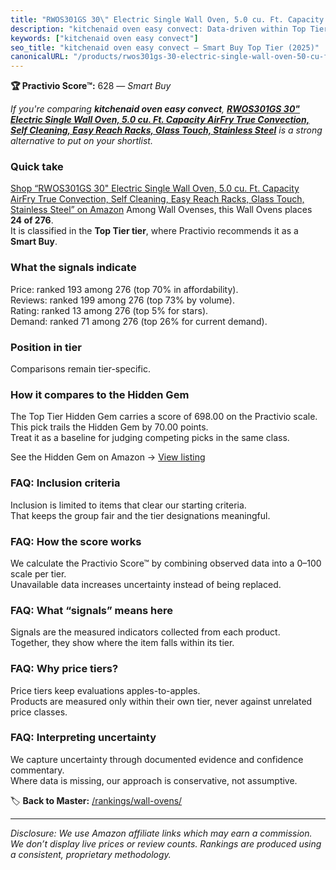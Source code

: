 ```yaml
---
title: "RWOS301GS 30\" Electric Single Wall Oven, 5.0 cu. Ft. Capacity AirFry True Convection, Self Cleaning, Easy Reach Racks, Glass Touch, Stainless Steel"
description: "kitchenaid oven easy convect: Data-driven within Top Tier ranking using the Practivio Score™. Positioned by quality, value, demand, findability, momentum."
keywords: ["kitchenaid oven easy convect"]
seo_title: "kitchenaid oven easy convect — Smart Buy Top Tier (2025)"
canonicalURL: "/products/rwos301gs-30-electric-single-wall-oven-50-cu-ft-capacity-airfry-true-convection-self-cleaning-easy-reach-racks-glass-touch-stainless-steel-B0CGX1MMV8/"
---
```


**🏆 Practivio Score™:** 628 — _Smart Buy_


*If you're comparing **kitchenaid oven easy convect**, **[RWOS301GS 30" Electric Single Wall Oven, 5.0 cu. Ft. Capacity AirFry True Convection, Self Cleaning, Easy Reach Racks, Glass Touch, Stainless Steel](https://www.amazon.com/dp/B0CGX1MMV8?tag=practivio-20)** is a strong alternative to put on your shortlist.*
### Quick take
[Shop “RWOS301GS 30" Electric Single Wall Oven, 5.0 cu. Ft. Capacity AirFry True Convection, Self Cleaning, Easy Reach Racks, Glass Touch, Stainless Steel” on Amazon](https://www.amazon.com/dp/B0CGX1MMV8?tag=practivio-20)
Among Wall Ovenses, this Wall Ovens places **24 of 276**.  
It is classified in the **Top Tier tier**, where Practivio recommends it as a **Smart Buy**.

### What the signals indicate
Price: ranked 193 among 276 (top 70% in affordability).  
Reviews: ranked 199 among 276 (top 73% by volume).  
Rating: ranked 13 among 276 (top 5% for stars).  
Demand: ranked 71 among 276 (top 26% for current demand).

### Position in tier
Comparisons remain tier-specific.

### How it compares to the Hidden Gem
The Top Tier Hidden Gem carries a score of 698.00 on the Practivio scale.  
This pick trails the Hidden Gem by 70.00 points.  
Treat it as a baseline for judging competing picks in the same class.  

See the Hidden Gem on Amazon → [View listing](https://www.amazon.com/dp/B00N45FU58?tag=practivio-20)

### FAQ: Inclusion criteria
Inclusion is limited to items that clear our starting criteria.  
That keeps the group fair and the tier designations meaningful.

### FAQ: How the score works
We calculate the Practivio Score™ by combining observed data into a 0–100 scale per tier.  
Unavailable data increases uncertainty instead of being replaced.

### FAQ: What “signals” means here
Signals are the measured indicators collected from each product.  
Together, they show where the item falls within its tier.

### FAQ: Why price tiers?
Price tiers keep evaluations apples-to-apples.  
Products are measured only within their own tier, never against unrelated price classes.

### FAQ: Interpreting uncertainty
We capture uncertainty through documented evidence and confidence commentary.  
Where data is missing, our approach is conservative, not assumptive.


🏷️ **Back to Master:** [/rankings/wall-ovens/](/rankings/wall-ovens/)

---
_Disclosure: We use Amazon affiliate links which may earn a commission. We don’t display live prices or review counts. Rankings are produced using a consistent, proprietary methodology._
